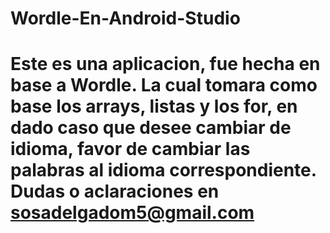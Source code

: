# Wordle-En-Android-Studio

# Este es una aplicacion, fue hecha en base a Wordle. La cual tomara como base los arrays, listas y los for, en dado caso que desee cambiar de idioma, favor de cambiar las palabras al idioma correspondiente. Dudas o aclaraciones en sosadelgadom5@gmail.com 
